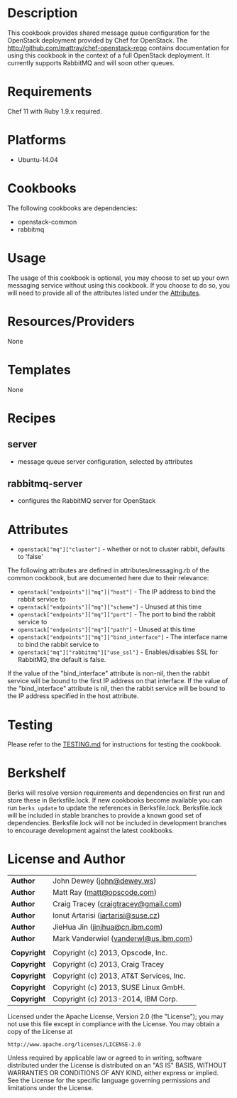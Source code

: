 # Description #

This cookbook provides shared message queue configuration for the OpenStack deployment provided by Chef for OpenStack. The http://github.com/mattray/chef-openstack-repo contains documentation for using this cookbook in the context of a full OpenStack deployment. It currently supports RabbitMQ and will soon other queues.

# Requirements #

Chef 11 with Ruby 1.9.x required.

# Platforms #

* Ubuntu-14.04

# Cookbooks #

The following cookbooks are dependencies:

* openstack-common
* rabbitmq

# Usage #

The usage of this cookbook is optional, you may choose to set up your own messaging service without using this cookbook. If you choose to do so, you will need to provide all of the attributes listed under the [Attributes](#attributes).

# Resources/Providers #

None

# Templates #

None

# Recipes #

## server ##

- message queue server configuration, selected by attributes

## rabbitmq-server ##

- configures the RabbitMQ server for OpenStack

# Attributes #

* `openstack["mq"]["cluster"]` - whether or not to cluster rabbit, defaults to 'false'

The following attributes are defined in attributes/messaging.rb of the common cookbook, but are documented here due to their relevance:

* `openstack["endpoints"]["mq"]["host"]` - The IP address to bind the rabbit service to
* `openstack["endpoints"]["mq"]["scheme"]` - Unused at this time
* `openstack["endpoints"]["mq"]["port"]` - The port to bind the rabbit service to
* `openstack["endpoints"]["mq"]["path"]` - Unused at this time
* `openstack["endpoints"]["mq"]["bind_interface"]` - The interface name to bind the rabbit service to
* `openstack["mq"]["rabbitmq"]["use_ssl"]` - Enables/disables SSL for RabbitMQ, the default is false.

If the value of the "bind_interface" attribute is non-nil, then the rabbit service will be bound to the first IP address on that interface.  If the value of the "bind_interface" attribute is nil, then the rabbit service will be bound to the IP address specified in the host attribute.

Testing
=====

Please refer to the [TESTING.md](TESTING.md) for instructions for testing the cookbook.

Berkshelf
=====

Berks will resolve version requirements and dependencies on first run and
store these in Berksfile.lock. If new cookbooks become available you can run
`berks update` to update the references in Berksfile.lock. Berksfile.lock will
be included in stable branches to provide a known good set of dependencies.
Berksfile.lock will not be included in development branches to encourage
development against the latest cookbooks.

License and Author
==================

|                      |                                                    |
|:---------------------|:---------------------------------------------------|
| **Author**           |  John Dewey (<john@dewey.ws>)                      |
| **Author**           |  Matt Ray (<matt@opscode.com>)                     |
| **Author**           |  Craig Tracey (<craigtracey@gmail.com>)            |
| **Author**           |  Ionut Artarisi (<iartarisi@suse.cz>)              |
| **Author**           |  JieHua Jin (<jinjhua@cn.ibm.com>)                 |
| **Author**           |  Mark Vanderwiel (<vanderwl@us.ibm.com>)           |
|                      |                                                    |
| **Copyright**        |  Copyright (c) 2013, Opscode, Inc.                 |
| **Copyright**        |  Copyright (c) 2013, Craig Tracey                  |
| **Copyright**        |  Copyright (c) 2013, AT&T Services, Inc.           |
| **Copyright**        |  Copyright (c) 2013, SUSE Linux  GmbH.             |
| **Copyright**        |  Copyright (c) 2013-2014, IBM Corp.                |



Licensed under the Apache License, Version 2.0 (the "License");
you may not use this file except in compliance with the License.
You may obtain a copy of the License at

    http://www.apache.org/licenses/LICENSE-2.0

Unless required by applicable law or agreed to in writing, software
distributed under the License is distributed on an "AS IS" BASIS,
WITHOUT WARRANTIES OR CONDITIONS OF ANY KIND, either express or implied.
See the License for the specific language governing permissions and
limitations under the License.
